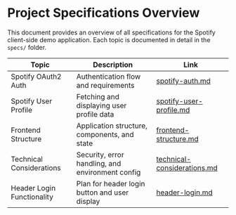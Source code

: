 # Project Specifications Overview

This document provides an overview of all specifications for the Spotify client-side demo application. Each topic is documented in detail in the `specs/` folder.

| Topic                    | Description                                      | Link                                      |
|--------------------------|--------------------------------------------------|-------------------------------------------|
| Spotify OAuth2 Auth      | Authentication flow and requirements              | [spotify-auth.md](specs/spotify-auth.md)  |
| Spotify User Profile     | Fetching and displaying user profile data         | [spotify-user-profile.md](specs/spotify-user-profile.md) |
| Frontend Structure       | Application structure, components, and state      | [frontend-structure.md](specs/frontend-structure.md) |
| Technical Considerations | Security, error handling, and environment config  | [technical-considerations.md](specs/technical-considerations.md) |
| Header Login Functionality | Plan for header login button and user display   | [header-login.md](specs/header-login.md)  | 